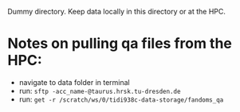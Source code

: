 Dummy directory. Keep data locally in this directory or at the HPC.

# Notes on pulling qa files from the HPC:
- navigate to data folder in terminal
- run: ```sftp -acc_name-@taurus.hrsk.tu-dresden.de```
- run: ```get -r /scratch/ws/0/tidi938c-data-storage/fandoms_qa```